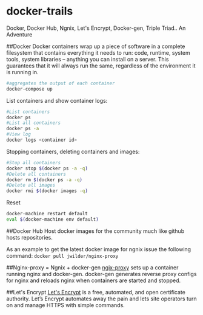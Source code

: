 # docker-trails
Docker, Docker Hub, Ngnix, Let's Encrypt, Docker-gen, Triple Triad.. An Adventure


##Docker
Docker containers wrap up a piece of software in a complete filesystem that contains everything it needs to run: code, runtime, system tools, system libraries – anything you can install on a server. This guarantees that it will always run the same, regardless of the environment it is running in.

```bash
#aggregates the output of each container
docker-compose up
```

List containers and show container logs:

```bash
#List containers
docker ps
#List all containers
docker ps -a
#View log
docker logs <container id>
```

Stopping containers, deleting containers and images:

```bash
#Stop all containers
docker stop $(docker ps -a -q)
#Delete all containers
docker rm $(docker ps -a -q)
#Delete all images
docker rmi $(docker images -q)
```

Reset

```bash
docker-machine restart default
eval $(docker-machine env default)
```

##Docker Hub
Host docker images for the community much like github hosts repositories.

As an example to get the latest docker image for ngnix issue the following command: 
```docker pull jwilder/nginx-proxy```

##Nginx-proxy = Ngnix + docker-gen
[ngix-proxy](https://github.com/jwilder/nginx-proxy) sets up a container running nginx and docker-gen. docker-gen generates reverse proxy configs for nginx and reloads nginx when containers are started and stopped.


##Let's Encrypt
[Let's Encrypt](https://letsencrypt.org/) is a free, automated, and open certificate authority. Let’s Encrypt automates away the pain and lets site operators turn on and manage HTTPS with simple commands.
